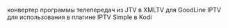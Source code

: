 конвертер программы телепередач из JTV в XMLTV для GoodLine IPTV
для использования в плагине IPTV Simple в Kodi
